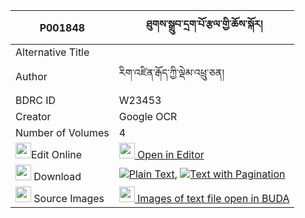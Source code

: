 |P001848|ཐུགས་སྒྲུབ་དྲག་པོ་རྩལ་གྱི་ཆོས་སྐོར། 
| --- | --- 
|Alternative Title |
|Author| རིག་འཛིན་རྒོད་ཀྱི་ལྡེམ་འཕྲུ་ཅན།
|BDRC ID | W23453
|Creator | Google OCR
|Number of Volumes| 4
|<img width="25" src="https://img.icons8.com/color/25/000000/edit-property.png">Edit Online| [<img width="25" src="https://avatars.githubusercontent.com/u/45091458?s=200&v=4"> Open in Editor](http://editor.openpecha.org/P001848)
|<img width="25" src="https://img.icons8.com/fluent/48/000000/download-2.png"/>  Download | [![](https://img.icons8.com/color/20/000000/txt.png)Plain Text](https://github.com/Openpecha/P001848/releases/download/v1/tuk_drub_drakpo_tsal_gyi_choko_plain_P001848.zip), [![](https://img.icons8.com/color/20/000000/txt.png)Text with Pagination](https://github.com/Openpecha/P001848/releases/download/v1/tuk_drub_drakpo_tsal_gyi_choko_pages_P001848.zip)
|<img width="25" src="https://img.icons8.com/plasticine/100/000000/pictures-folder.png"/>  Source Images | [<img width="25" src="https://library.bdrc.io/icons/BUDA-small.svg"> Images of text file open in BUDA](https://library.bdrc.io/show/bdr:W23453)